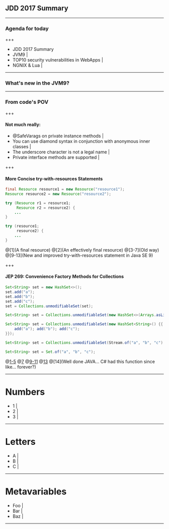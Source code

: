 ## JDD 2017 Summary

---

### Agenda for today

+++

- JDD 2017 Summary                          
- JVM9                                      |
- TOP10 security vulnerabilities in WebApps |
- NGNIX & Lua                               |

---

### What's new in the JVM9?

---

### From code's POV

+++

#### Not much really:
- @SafeVarags on private instance methods |
- You can use diamond syntax in conjunction with anonymous inner classes |
- The underscore character is not a legal name |
- Private interface methods are supported |

+++ 

#### More Concise try-with-resources Statements

```java
final Resource resource1 = new Resource("resource1");
Resource resource2 = new Resource("resource2");

try (Resource r1 = resource1;
     Resource r2 = resource2) {
    ...
}

try (resource1;
     resource2) {
    ...
}
```

@[1](A final resource)
@[2](An effectively final resource)
@[3-7](Old way)
@[9-13](New and improved try-with-resources statement in Java SE 9)

+++

#### JEP 269: Convenience Factory Methods for Collections
     
```java
Set<String> set = new HashSet<>();
set.add("a");
set.add("b");
set.add("c");
set = Collections.unmodifiableSet(set);

Set<String> set = Collections.unmodifiableSet(new HashSet<>(Arrays.asList("a", "b", "c")));

Set<String> set = Collections.unmodifiableSet(new HashSet<String>() {{
    add("a"); add("b"); add("c");
}});

Set<String> set = Collections.unmodifiableSet(Stream.of("a", "b", "c").collect(toSet()));

Set<String> set = Set.of("a", "b", "c");
```

@[1-5](#facePalm)
@[7](#facePalm2)
@[9-11](#screamingDoubleFacePalm)
@[13](#stillFacePalm)
@[14](Well done JAVA... C# had this function since like... forever?)

---

# Numbers

- 1 |
- 2 |
- 3 |

---

# Letters

- A |
- B |
- C |

---

# Metavariables

- Foo |
- Bar |
- Baz |

---